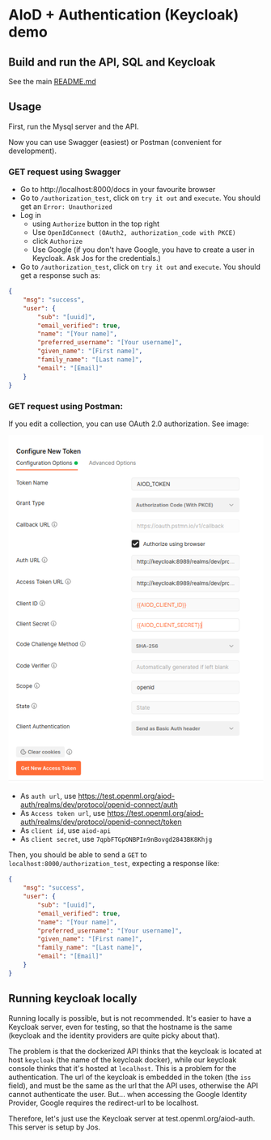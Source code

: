 # AIoD + Authentication (Keycloak) demo

## Build and run the API, SQL and Keycloak

See the main [README.md](../README.md)


## Usage
First, run the Mysql server and the API.

Now you can use Swagger (easiest) or Postman (convenient for development).


### GET request using Swagger
- Go to http://localhost:8000/docs in your favourite browser
- Go to `/authorization_test`, click on `try it out` and `execute`. You should get an `Error: Unauthorized`
- Log in 
    - using `Authorize` button in the top right
    - Use `OpenIdConnect (OAuth2, authorization_code with PKCE)`
    - click `Authorize`
    - Use Google (if you don't have Google, you have to create a user in Keycloak. Ask Jos for the credentials.)
- Go to `/authorization_test`, click on `try it out` and `execute`. You should get a response such as:

```json
{
    "msg": "success",
    "user": {
        "sub": "[uuid]",
        "email_verified": true,
        "name": "[Your name]",
        "preferred_username": "[Your username]",
        "given_name": "[First name]",
        "family_name": "[Last name]",
        "email": "[Email]"
    }
}
```



### GET request using Postman:
If you edit a collection, you can use OAuth 2.0 authorization. See image:

![Postman Authentication](postman_authentication.png)

- As `auth url`, use https://test.openml.org/aiod-auth/realms/dev/protocol/openid-connect/auth
- As `Access token url`, use https://test.openml.org/aiod-auth/realms/dev/protocol/openid-connect/token
- As `client id`, use `aiod-api`
- As `client secret`, use `7qpbFTGpONBPIn9nBovgd2843BK8Khjg`

Then, you should be able to send a `GET` to `localhost:8000/authorization_test`, expecting a 
response like:

```json
{
    "msg": "success",
    "user": {
        "sub": "[uuid]",
        "email_verified": true,
        "name": "[Your name]",
        "preferred_username": "[Your username]",
        "given_name": "[First name]",
        "family_name": "[Last name]",
        "email": "[Email]"
    }
}
```

## Running keycloak locally

Running locally is possible, but is not recommended. It's easier to have a Keycloak server, even for testing, so that the hostname is the same (keycloak and the identity providers are quite picky about that).


The problem is that the dockerized API thinks that the keycloak is located at host 
`keycloak` (the name of the keycloak docker), while our keycloak console thinks that it's hosted at `localhost`. This is a problem for the authentication. The url of the keycloak is embedded in the token (the `iss` field), and must be the same as the url that the API uses, otherwise the API cannot authenticate the user. But... when accessing the Google Identity Provider, Google requires the redirect-url to be localhost.

Therefore, let's just use the Keycloak server at test.openml.org/aiod-auth. This server is setup by Jos.

